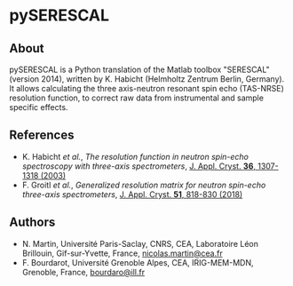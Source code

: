 # pySERESCAL

## About
pySERESCAL is a Python translation of the Matlab toolbox "SERESCAL" (version 2014), written by K. Habicht (Helmholtz Zentrum Berlin, Germany). It allows calculating the three axis-neutron resonant spin echo (TAS-NRSE) resolution function, to correct raw data from instrumental and sample specific effects.

## References
+ K. Habicht *et al.*, *The resolution function in neutron spin-echo spectroscopy with three-axis spectrometers*,  [J. Appl. Cryst. **36**, 1307-1318 (2003)](https://doi.org//10.1107/S0021889803015681)
+ F. Groitl *et al.*, *Generalized resolution matrix for neutron spin-echo three-axis spectrometers*, [J. Appl. Cryst. **51**, 818-830 (2018)](https://doi.org//10.1107/S1600576718005307)

## Authors
+ N. Martin, Université Paris-Saclay, CNRS, CEA, Laboratoire Léon Brillouin, Gif-sur-Yvette, France, <nicolas.martin@cea.fr>
+ F. Bourdarot, Université Grenoble Alpes, CEA, IRIG-MEM-MDN, Grenoble, France, <bourdaro@ill.fr>
